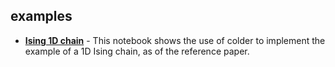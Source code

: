 ## examples

- **[Ising 1D chain](ising-1d.ipynb)** - This notebook shows the use of colder to implement the example of a 1D Ising chain, as of the reference paper.